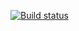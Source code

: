 [![Build status](https://ci.appveyor.com/api/projects/status/a5vr9omr3dte12nq?svg=true)](https://ci.appveyor.com/project/zvasileva/functions)
